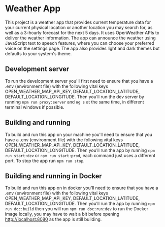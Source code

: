 # Weather App

This project is a weather app that provides current temperature data for your current physical location or another location you may search for, as well as a 3-hourly forecast for the next 5 days. It uses OpenWeather APIs to deliver the weather information. The app can announce the weather using JavaScript text to speech features, where you can choose your preferred voice on the settings page. The app also provides light and dark themes but defaults to your system's theme.

## Development server

To run the development server you'll first need to ensure that you have a .env (environment file) with the following vital keys OPEN_WEATHER_MAP_API_KEY, DEFAULT_LOCATION_LATITUDE, DEFAULT_LOCATION_LONGITUDE. Then you'll run the dev server by running `npm run proxy:server` and `ng s` at the same time, in different terminal windows if possible.

## Building and running

To build and run this app on your machine you'll need to ensure that you have a .env (environment file) with the following vital keys OPEN_WEATHER_MAP_API_KEY, DEFAULT_LOCATION_LATITUDE, DEFAULT_LOCATION_LONGITUDE. Then you'll run the app by running `npm run start:dev` or `npm run start:prod`, each command just uses a different port. To stop the app run `npm run stop`.

## Building and running in Docker

To build and run this app on in docker you'll need to ensure that you have a .env (environment file) with the following vital keys OPEN_WEATHER_MAP_API_KEY, DEFAULT_LOCATION_LATITUDE, DEFAULT_LOCATION_LONGITUDE. Then you'll run the app by running `npm run doc:build` then you will run `npm run doc:run:dev` to run the Docker image locally, you may have to wait a bit before opening [http://localhost:8080](http://localhost:8080) as the app is still building.
